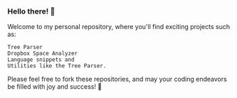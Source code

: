 ### Hello there! 👋

Welcome to my personal repository, where you'll find exciting projects such as: 
```
Tree Parser
Dropbox Space Analyzer
Language snippets and
Utilities like the Tree Parser.
```
Please feel free to fork these repositories, and may your coding endeavors be filled with joy and success! 🚀
